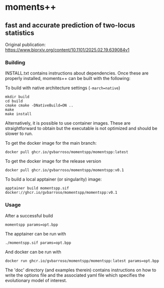 # moments++
## fast and accurate prediction of two-locus statistics

Original publication: https://www.biorxiv.org/content/10.1101/2025.02.19.639084v1

### Building

INSTALL.txt contains instructions about dependencies.
Once these are properly installed, moments++ can be built with the following:

To build with native architecture settings (`-march=native`)
```
mkdir build
cd build
cmake cmake -DNativeBuild=ON ..
make
make install
```

Alternatively, it is possible to use container images. 
These are straightforward to obtain but the executable is not optimized and should be slower to run.

To get the docker image for the main branch:
```
docker pull ghcr.io/gvbarroso/momentspp/momentspp:latest
```

To get the docker image for the release version
```
docker pull ghcr.io/gvbarroso/momentspp/momentspp:v0.1
```

To build a local apptainer (or singularity) image:
```
apptainer build momentspp.sif docker://ghcr.io/gvbarroso/momentspp/momentspp:v0.1
```

### Usage

After a successful build

```
momentspp params=opt.bpp
```

The apptainer can be run with 
```
./momentspp.sif params=opt.bpp
```

And docker can be run with
```
docker run ghcr.io/gvbarroso/momentspp/momentspp:latest params=opt.bpp
```

The 'doc' directory (and examples therein) contains instructions on how to write the options file and the associated yaml file which specifies the evolutionary model of interest.
